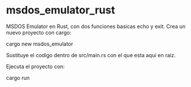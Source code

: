 # msdos_emulator_rust
MSDOS Emulator en Rust, con dos funciones basicas echo y exit.
Crea un nuevo proyecto con cargo:

cargo new msdos_emulator

Sustituye el codigo dentro de src/main.rs
con el que esta aqui en raiz.

Ejecuta el proyecto con:

cargo run
